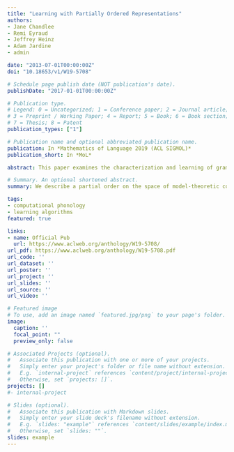 ```yaml
---
title: "Learning with Partially Ordered Representations"
authors:
- Jane Chandlee
- Remi Eyraud
- Jeffrey Heinz
- Adam Jardine
- admin

date: "2013-07-01T00:00:00Z"
doi: "10.18653/v1/W19-5708"

# Schedule page publish date (NOT publication's date).
publishDate: "2017-01-01T00:00:00Z"

# Publication type.
# Legend: 0 = Uncategorized; 1 = Conference paper; 2 = Journal article;
# 3 = Preprint / Working Paper; 4 = Report; 5 = Book; 6 = Book section;
# 7 = Thesis; 8 = Patent
publication_types: ["1"]

# Publication name and optional abbreviated publication name.
publication: In *Mathematics of Language 2019 (ACL SIGMOL)*
publication_short: In *MoL*

abstract: This paper examines the characterization and learning of grammars defined with enriched representational models. Model-theoretic approaches to formal language theory traditionally assume that each position in a string belongs to exactly one unary relation. We consider unconventional string models where positions can have multiple, shared properties, which are arguably useful in many applications. We show the structures given by these models are partially ordered, and present a learning algorithm that exploits this ordering relation to effectively prune the hypothesis space. We prove this learning algorithm, which takes positive examples as input, finds the most general grammar which covers the data.

# Summary. An optional shortened abstract.
summary: We describe a partial order on the space of model-theoretic constraints and a learning algorithm for constraint inference.

tags:
- computational phonology
- learning algorithms
featured: true

links:
- name: Official Pub
  url: https://www.aclweb.org/anthology/W19-5708/
url_pdf: https://www.aclweb.org/anthology/W19-5708.pdf
url_code: ''
url_dataset: ''
url_poster: ''
url_project: ''
url_slides: ''
url_source: ''
url_video: ''

# Featured image
# To use, add an image named `featured.jpg/png` to your page's folder.
image:
  caption: ''
  focal_point: ""
  preview_only: false

# Associated Projects (optional).
#   Associate this publication with one or more of your projects.
#   Simply enter your project's folder or file name without extension.
#   E.g. `internal-project` references `content/project/internal-project/index.md`.
#   Otherwise, set `projects: []`.
projects: []
#- internal-project

# Slides (optional).
#   Associate this publication with Markdown slides.
#   Simply enter your slide deck's filename without extension.
#   E.g. `slides: "example"` references `content/slides/example/index.md`.
#   Otherwise, set `slides: ""`.
slides: example
---
```

